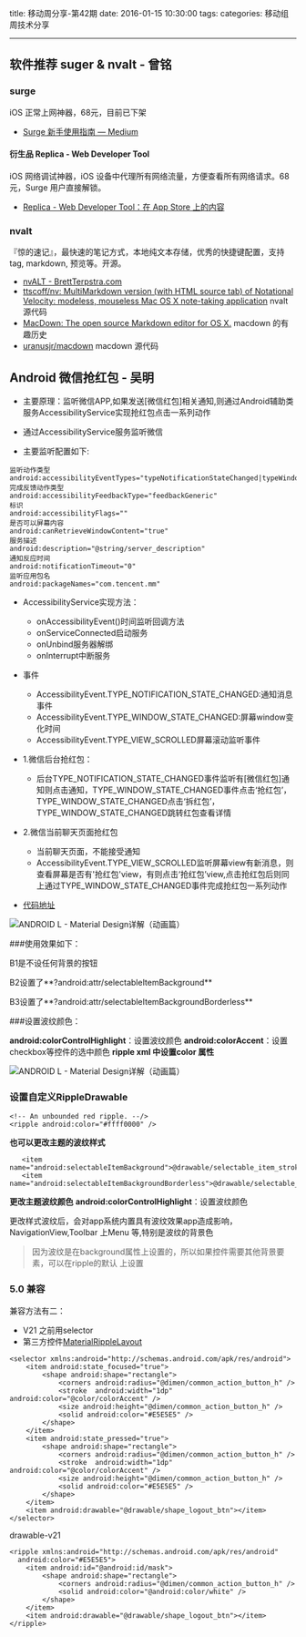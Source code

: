 title: 移动周分享-第42期
date: 2016-01-15  10:30:00
tags:
categories: 移动组周技术分享

---


## 软件推荐 suger & nvalt - 曾铭

### surge

iOS 正常上网神器，68元，目前已下架

- [Surge 新手使用指南 — Medium](https://medium.com/@scomper/surge-%E9%85%8D%E7%BD%AE%E6%96%87%E4%BB%B6-a1533c10e80b#.m68o22az4)

#### 衍生品 Replica - Web Developer Tool

iOS 网络调试神器，iOS 设备中代理所有网络流量，方便查看所有网络请求。68 元，Surge 用户直接解锁。

- [Replica - Web Developer Tool：在 App Store 上的内容](https://itunes.apple.com/cn/app/replica-web-developer-tool/id1068196306)

### nvalt

『惊的速记』，最快速的笔记方式，本地纯文本存储，优秀的快捷键配置，支持 tag, markdown, 预览等。开源。

- [nvALT - BrettTerpstra.com](http://brettterpstra.com/projects/nvalt/)
- [ttscoff/nv: MultiMarkdown version (with HTML source tab) of Notational Velocity: modeless, mouseless Mac OS X note-taking application](https://github.com/ttscoff/nv) nvalt 源代码
- [MacDown: The open source Markdown editor for OS X.](http://macdown.uranusjr.com/blog/post/5/show-hn-macdown/) macdown 的有趣历史
- [uranusjr/macdown](https://github.com/uranusjr/macdown) macdown 源代码




## Android 微信抢红包 - 吴明
- 主要原理：监听微信APP,如果发送[微信红包]相关通知,则通过Android辅助类服务AccessibilityService实现抢红包点击一系列动作

- 通过AccessibilityService服务监听微信
- 主要监听配置如下:

```
监听动作类型
android:accessibilityEventTypes="typeNotificationStateChanged|typeWindowStateChanged|typeViewScrolled"
完成反馈动作类型
android:accessibilityFeedbackType="feedbackGeneric"
标识
android:accessibilityFlags=""
是否可以屏幕内容
android:canRetrieveWindowContent="true"
服务描述
android:description="@string/server_description"
通知反应时间
android:notificationTimeout="0"
监听应用包名
android:packageNames="com.tencent.mm" 
```
		
- AccessibilityService实现方法：
	-  onAccessibilityEvent()时间监听回调方法
	-  onServiceConnected启动服务
	-  onUnbind服务器解绑
	-  onInterrupt中断服务
-  事件
	- AccessibilityEvent.TYPE_NOTIFICATION_STATE_CHANGED:通知消息事件
	-   AccessibilityEvent.TYPE_WINDOW_STATE_CHANGED:屏幕window变化时间
	-   AccessibilityEvent.TYPE_VIEW_SCROLLED屏幕滚动监听事件

- 1.微信后台抢红包：
	- 后台TYPE_NOTIFICATION_STATE_CHANGED事件监听有[微信红包]通知则点击通知，TYPE_WINDOW_STATE_CHANGED事件点击‘抢红包’，TYPE_WINDOW_STATE_CHANGED点击‘拆红包’，TYPE_WINDOW_STATE_CHANGED跳转红包查看详情
- 2.微信当前聊天页面抢红包
	-  当前聊天页面，不能接受通知
	- AccessibilityEvent.TYPE_VIEW_SCROLLED监听屏幕view有新消息，则查看屏幕是否有'抢红包'view，有则点击‘抢红包’view,点击抢红包后则同上通过TYPE_WINDOW_STATE_CHANGED事件完成抢红包一系列动作
- [代码地址](https://github.com/milin411/RedWallet.git)

![ANDROID L - Material Design详解（动画篇） ](http://static.open-open.com/lib/uploadImg/20141122/20141122214256_785.gif)

###使用效果如下：

B1是不设任何背景的按钮

B2设置了**?android:attr/selectableItemBackground**

B3设置了**?android:attr/selectableItemBackgroundBorderless**

###设置波纹颜色：

**android:colorControlHighlight**：设置波纹颜色
**android:colorAccent**：设置checkbox等控件的选中颜色
**ripple xml 中设置color 属性**

![ANDROID L - Material Design详解（动画篇） ](http://static.open-open.com/lib/uploadImg/20141122/20141122214257_848.gif)
### 设置自定义RippleDrawable
```
<!-- An unbounded red ripple. --/> 
<ripple android:color="#ffff0000" />
```

**也可以更改主题的波纹样式**
```
   <item name="android:selectableItemBackground">@drawable/selectable_item_stroke_bg</item>
   <item name="android:selectableItemBackgroundBorderless">@drawable/selectable_item_bg</item>
```
**更改主题波纹颜色**
**android:colorControlHighlight**：设置波纹颜色

   更改样式波纹后，会对app系统内置具有波纹效果app造成影响，NavigationView,Toolbar 上Menu 等,特别是波纹的背景色
   
 > 因为波纹是在background属性上设置的，所以如果控件需要其他背景要素，可以在ripple的默认<item> 上设置
 
### 5.0 兼容
兼容方法有二：
- V21 之前用selector
- 第三方控件[MaterialRippleLayout](https://github.com/balysv/material-ripple)


```
<selector xmlns:android="http://schemas.android.com/apk/res/android">
    <item android:state_focused="true">
        <shape android:shape="rectangle">
            <corners android:radius="@dimen/common_action_button_h" />
            <stroke  android:width="1dp" android:color="@color/colorAccent" />
            <size android:height="@dimen/common_action_button_h" />
            <solid android:color="#E5E5E5" />
        </shape>
    </item>
    <item android:state_pressed="true">
        <shape android:shape="rectangle">
            <corners android:radius="@dimen/common_action_button_h" />
            <stroke  android:width="1dp" android:color="@color/colorAccent" />
            <size android:height="@dimen/common_action_button_h" />
            <solid android:color="#E5E5E5" />
        </shape>
    </item>
    <item android:drawable="@drawable/shape_logout_btn"></item>
</selector>
```
drawable-v21
```
<ripple xmlns:android="http://schemas.android.com/apk/res/android"
  android:color="#E5E5E5">
    <item android:id="@android:id/mask">
        <shape android:shape="rectangle">
            <corners android:radius="@dimen/common_action_button_h" />
            <solid android:color="@android:color/white" />
        </shape>
    </item>
    <item android:drawable="@drawable/shape_logout_btn"></item>
</ripple>
```
